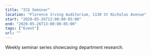 ```yaml
---
title: "ICG Seminar"
location: "Florence Irving Auditorium, 1130 St Nicholas Avenue"
start: "2020-05-26T12:00:00-05:00"
end: "2020-05-26T13:00:00-05:00"
tags: ["Event"]
url: ""
---
```


Weekly seminar series showcasing department research.

<!-- endexcerpt -->
